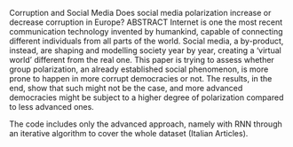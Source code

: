 Corruption and Social Media
Does social media polarization increase or decrease corruption in Europe?
ABSTRACT
Internet is one the most recent communication technology invented by humankind, capable of connecting different individuals from all parts of the world. Social media, a by-product, instead, are shaping and modelling society year by year, creating a ‘virtual world’ different from the real one. This paper is trying to assess whether group polarization, an already established social phenomenon, is more prone to happen in more corrupt democracies or not. The results, in the end, show that such might not be the case, and more advanced democracies might be subject to a higher degree of polarization compared to less advanced ones.

The code includes only the advanced approach, namely with RNN through an iterative algorithm to cover the whole dataset (Italian Articles).
